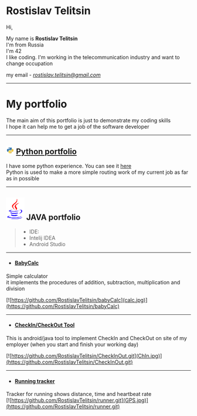 # Rostislav Telitsin
Hi,  

My name is **Rostislav Telitsin**  
I'm from Russia  
I'm 42  
I like coding. I'm working in the telecommunication industry and want to change occupation  

my email - *rostislav.telitsin@gmail.com*  

___

# My portfolio 
The main aim of this portfolio is just to demonstrate my coding skills  
I hope it can help me to get a job of the software developer  

___

## ![alt-Python](python-logo-glassy3.png "Python") [Python portfolio](Python_Poftfolio.github.io) 

I have some python experience. You can see it [here](Python_Poftfolio.github.io)  
Python is used to make a more simple routing work of my current job as far as in possible  

___  

## ![alt-JAVA](Java_logo.png "JAVA") JAVA portfolio
> - IDE: 
>  - Intelij IDEA
>  - Android Studio

___  

- #### [BabyCalc](https://github.com/RostislavTelitsin/babyCalc)

Simple calculator  
it implements the procedures of addition, subtraction, multiplication and division

[![https://github.com/RostislavTelitsin/babyCalc](calc.jpg)](https://github.com/RostislavTelitsin/babyCalc)


___
- #### [CheckIn/CheckOut Tool](https://github.com/RostislavTelitsin/CheckInOut.git)

This is android/java tool to implement CheckIn and CheckOut on site of my employer (when you start and finish your working day)

[![https://github.com/RostislavTelitsin/CheckInOut.git](ChIn.jpg)](https://github.com/RostislavTelitsin/CheckInOut.git)

___

- #### [Running tracker](https://github.com/RostislavTelitsin/runner.git)

Tracker for running shows distance, time and heartbeat rate  
[![https://github.com/RostislavTelitsin/runner.git](GPS.jpg)](https://github.com/RostislavTelitsin/runner.git)



